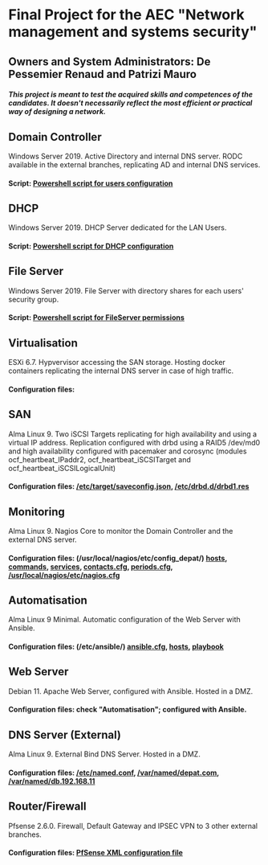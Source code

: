 # Final Project for the AEC "Network management and systems security"
## Owners and System Administrators: De Pessemier Renaud and Patrizi Mauro
##### _This project is meant to test the acquired skills and competences of the candidates. It doesn't necessarily reflect the most efficient or practical way of designing a network._

## **Domain Controller**
Windows Server 2019. Active Directory and internal DNS server. RODC available in the external branches, replicating AD and internal DNS services.
#### Script: [Powershell script for users configuration](AD/ADUsers.ps1)

## **DHCP**
Windows Server 2019. DHCP Server dedicated for the LAN Users.
#### Script: [Powershell script for DHCP configuration](DHCP/DHCPscope.ps1)

## **File Server**
Windows Server 2019. File Server with directory shares for each users' security group.
#### Script: [Powershell script for FileServer permissions](FileServer/SMB_Icacls.ps1)

## **Virtualisation**
ESXi 6.7. Hypvervisor accessing the SAN storage. Hosting docker containers replicating the internal DNS server in case of high traffic.
#### Configuration files:

## **SAN**
Alma Linux 9. Two iSCSI Targets replicating for high availability and using a virtual IP address. Replication configured with drbd using a RAID5 /dev/md0 and high availability configured with pacemaker and corosync (modules ocf_heartbeat_IPaddr2, ocf_heartbeat_iSCSITarget and  ocf_heartbeat_iSCSILogicalUnit)
#### Configuration files: [/etc/target/saveconfig.json](SAN/targetcli.json), [/etc/drbd.d/drbd1.res](SAN/drbd1.res)

## **Monitoring**
Alma Linux 9. Nagios Core to monitor the Domain Controller and the external DNS server.
#### Configuration files: (/usr/local/nagios/etc/config_depat/) [hosts](Nagios/hosts.cfg), [commands](Nagios/commands.cfg), [services](Nagios/services.cfg), [contacts.cfg](Nagios/contacts.cfg), [periods.cfg](Nagios/periods.cfg), [/usr/local/nagios/etc/nagios.cfg](Nagios/nagios.cfg)

## **Automatisation**
Alma Linux 9 Minimal. Automatic configuration of the Web Server with Ansible.
#### Configuration files: (/etc/ansible/) [ansible.cfg](Ansible/ansible.cfg), [hosts](Ansible/hosts), [playbook](Ansible/web-playbook.yaml)

## **Web Server**
Debian 11. Apache Web Server, configured with Ansible. Hosted in a DMZ.
#### Configuration files: check "Automatisation"; configured with Ansible.

## **DNS Server (External)**
Alma Linux 9. External Bind DNS Server. Hosted in a DMZ.
#### Configuration files: [/etc/named.conf](Bind/named.conf), [/var/named/depat.com](Bind/depat.com), [/var/named/db.192.168.11](Bind/db.192.168.11)

## **Router/Firewall**
Pfsense 2.6.0. Firewall, Default Gateway and IPSEC VPN to 3 other external branches.
#### Configuration files: [PfSense XML configuration file](PfSense/config-pfSense.depat.local-20230622164741.xml)
